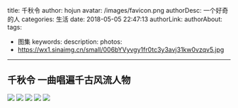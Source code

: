 title: 千秋令
author: hojun
avatar: /images/favicon.png
authorDesc: 一个好奇的人
categories: 生活
date: 2018-05-05 22:47:13
authorLink:
authorAbout:
tags:
 - 图集
keywords:
description:
photos:
 - https://wx1.sinaimg.cn/small/006bYVyvgy1fr0tc3y3avj31kw0vzqv5.jpg
---
## 千秋令 一曲唱遍千古风流人物
![](https://wx1.sinaimg.cn/large/006bYVyvgy1fr0tc3y3avj31kw0vzqv5.jpg)
![](https://wx4.sinaimg.cn/large/006bYVyvgy1fr0ufullbkj31kw0vz4qq.jpg)
![](https://wx4.sinaimg.cn/large/006bYVyvgy1fr0ug1074xj31kw0vr4qp.jpg)
![](https://wx2.sinaimg.cn/large/006bYVyvgy1fr0ugfyw4aj31kw0vue82.jpg)
![](https://wx4.sinaimg.cn/large/006bYVyvgy1fr0ug8ds8xj31kw0vxqv5.jpg)
